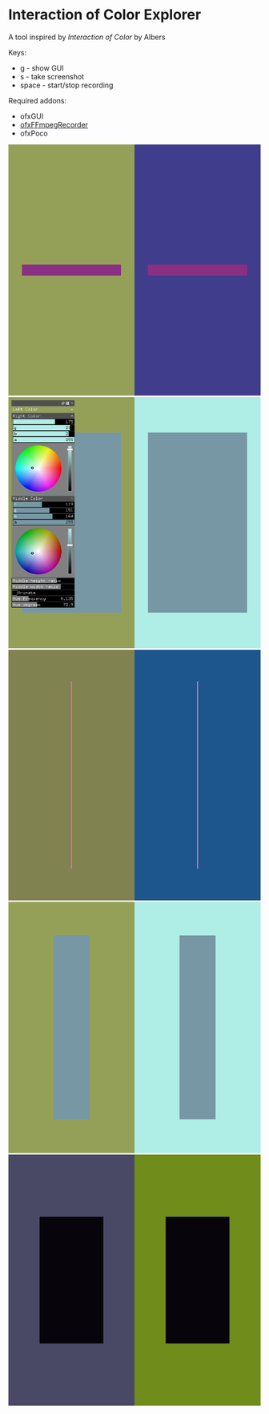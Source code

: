 # Interaction of Color Explorer

A tool inspired by _Interaction of Color_ by Albers

Keys:
- g - show GUI
- s - take screenshot
- space - start/stop recording

Required addons:
- ofxGUI
- [ofxFFmpegRecorder](https://github.com/Furkanzmc/ofxFFmpegRecorder)
- ofxPoco

![Almost matching](bin/data/almost_matching.png)
![GUI](bin/data/gui.png)
![Thin pink](bin/data/thin_pink.png)
![Brightness affect](bin/data/brightness_affect.png)
![Black unaffected](bin/data/black_is_uncoerced.png)

